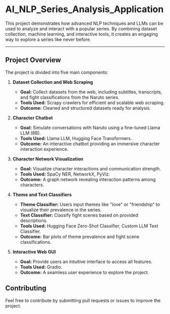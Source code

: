 # AI_NLP_Series_Analysis_Application

This project demonstrates how advanced NLP techniques and LLMs can be used to analyze and interact with a popular series. By combining dataset collection, machine learning, and interactive tools, it creates an engaging way to explore a series like never before. 

---

## Project Overview

The project is divided into five main components:

1. **Dataset Collection and Web Scraping**
   - **Goal:** Collect datasets from the web, including subtitles, transcripts, and fight classifications from the Naruto series.
   - **Tools Used:** Scrapy crawlers for efficient and scalable web scraping.
   - **Outcome:** Cleaned and structured datasets ready for analysis.

2. **Character Chatbot**
   - **Goal:** Simulate conversations with Naruto using a fine-tuned Llama LLM (8B).
   - **Tools Used:** Llama LLM, Hugging Face Transformers.
   - **Outcome:** An interactive chatbot providing an immersive character interaction experience.

3. **Character Network Visualization**
   - **Goal:** Visualize character interactions and communication strength.
   - **Tools Used:** SpaCy NER, NetworkX, PyViz.
   - **Outcome:** A graph network revealing interaction patterns among characters.

4. **Theme and Text Classifiers**
   - **Theme Classifier:** Users input themes like "love" or "friendship" to visualize their prevalence in the series.
   - **Text Classifier:** Classify fight scenes based on provided descriptions.
   - **Tools Used:** Hugging Face Zero-Shot Classifier, Custom LLM Text Classifier.
   - **Outcome:** Bar plots of theme prevalence and fight scene classifications.

5. **Interactive Web GUI**
   - **Goal:** Provide users an intuitive interface to access all features.
   - **Tools Used:** Gradio.
   - **Outcome:** A seamless user experience to explore the project.


## Contributing

Feel free to contribute by submitting pull requests or issues to improve the project.
